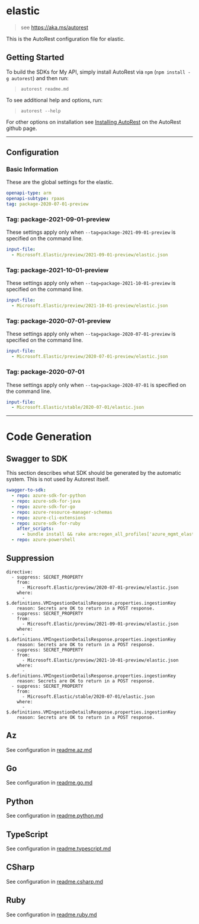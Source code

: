 # elastic

> see https://aka.ms/autorest

This is the AutoRest configuration file for elastic.

## Getting Started

To build the SDKs for My API, simply install AutoRest via `npm` (`npm install -g autorest`) and then run:

> `autorest readme.md`

To see additional help and options, run:

> `autorest --help`

For other options on installation see [Installing AutoRest](https://aka.ms/autorest/install) on the AutoRest github page.

---

## Configuration

### Basic Information

These are the global settings for the elastic.

```yaml
openapi-type: arm
openapi-subtype: rpaas
tag: package-2020-07-01-preview
```

### Tag: package-2021-09-01-preview

These settings apply only when `--tag=package-2021-09-01-preview` is specified on the command line.

```yaml $(tag) == 'package-2021-09-01-preview'
input-file:
  - Microsoft.Elastic/preview/2021-09-01-preview/elastic.json
```

### Tag: package-2021-10-01-preview

These settings apply only when `--tag=package-2021-10-01-preview` is specified on the command line.

```yaml $(tag) == 'package-2021-10-01-preview'
input-file:
  - Microsoft.Elastic/preview/2021-10-01-preview/elastic.json
```

### Tag: package-2020-07-01-preview

These settings apply only when `--tag=package-2020-07-01-preview` is specified on the command line.

```yaml $(tag) == 'package-2020-07-01-preview'
input-file:
  - Microsoft.Elastic/preview/2020-07-01-preview/elastic.json
```

### Tag: package-2020-07-01

These settings apply only when `--tag=package-2020-07-01` is specified on the command line.

```yaml $(tag) == 'package-2020-07-01'
input-file:
  - Microsoft.Elastic/stable/2020-07-01/elastic.json
```

---
# Code Generation

## Swagger to SDK

This section describes what SDK should be generated by the automatic system.
This is not used by Autorest itself.

```yaml $(swagger-to-sdk)
swagger-to-sdk:
  - repo: azure-sdk-for-python
  - repo: azure-sdk-for-java
  - repo: azure-sdk-for-go
  - repo: azure-resource-manager-schemas
  - repo: azure-cli-extensions
  - repo: azure-sdk-for-ruby
    after_scripts:
      - bundle install && rake arm:regen_all_profiles['azure_mgmt_elastic']
  - repo: azure-powershell
```

## Suppression
```
directive:
  - suppress: SECRET_PROPERTY
    from:
      - Microsoft.Elastic/preview/2020-07-01-preview/elastic.json
    where:
      - $.definitions.VMIngestionDetailsResponse.properties.ingestionKey
    reason: Secrets are OK to return in a POST response.
  - suppress: SECRET_PROPERTY
    from:
      - Microsoft.Elastic/preview/2021-09-01-preview/elastic.json
    where:
      - $.definitions.VMIngestionDetailsResponse.properties.ingestionKey
    reason: Secrets are OK to return in a POST response.
  - suppress: SECRET_PROPERTY
    from:
      - Microsoft.Elastic/preview/2021-10-01-preview/elastic.json
    where:
      - $.definitions.VMIngestionDetailsResponse.properties.ingestionKey
    reason: Secrets are OK to return in a POST response.
  - suppress: SECRET_PROPERTY
    from:
      - Microsoft.Elastic/stable/2020-07-01/elastic.json
    where:
      - $.definitions.VMIngestionDetailsResponse.properties.ingestionKey
    reason: Secrets are OK to return in a POST response.

```

## Az

See configuration in [readme.az.md](./readme.az.md)

## Go

See configuration in [readme.go.md](./readme.go.md)

## Python

See configuration in [readme.python.md](./readme.python.md)

## TypeScript

See configuration in [readme.typescript.md](./readme.typescript.md)

## CSharp

See configuration in [readme.csharp.md](./readme.csharp.md)

## Ruby

See configuration in [readme.ruby.md](./readme.ruby.md)